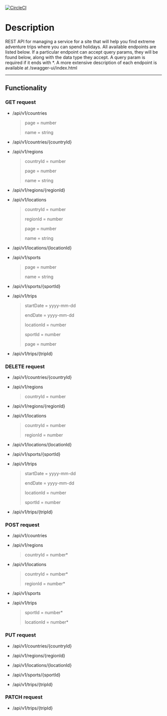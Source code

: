 [![CircleCI](https://dl.circleci.com/status-badge/img/gh/Sin2Cos2/spring6-restAPI-extremeSports/tree/master.svg?style=svg)](https://dl.circleci.com/status-badge/redirect/gh/Sin2Cos2/spring6-restAPI-extremeSports/tree/master)

# Description
REST API for managing a service for a site that will help you find extreme adventure trips where you can spend holidays.
All available endpoints are listed below. If a particular endpoint can accept query params, they will be found below, along with the data type they accept. 
A query param is required if it ends with *.
A more extensive description of each endpoint is available at /swagger-ui/index.html

---

## Functionality

### GET request

- /api/v1/countries
    > page = number
    >
    > name = string
- /api/v1/countries/{countryId}                         

- /api/v1/regions
    > countryId = number
    >
    > page = number
    >
    > name = string
- /api/v1/regions/{regionId}                            

- /api/v1/locations
    > countryId = number
    >
    > regionId = number
    >
    > page = number
    >
    > name = string
- /api/v1/locations/{locationId}                        

- /api/v1/sports
    > page = number
    >
    > name = string
- /api/v1/sports/{sportId}

- /api/v1/trips
    > startDate = yyyy-mm-dd           
    >
    > endDate = yyyy-mm-dd            
    >
    > locationId = number
    >
    > sportId = number
    >
    > page = number

- /api/v1/trips/{tripId}


### DELETE request

- /api/v1/countries/{countryId}  

- /api/v1/regions
    > countryId = number                    
- /api/v1/regions/{regionId} 

- /api/v1/locations
    > countryId = number
    >
    > regionId = number
- /api/v1/locations/{locationId}

- /api/v1/sports/{sportId}   

- /api/v1/trips
    > startDate = yyyy-mm-dd           
    >
    > endDate = yyyy-mm-dd             
    >
    > locationId = number
    >
    > sportId = number                  
- /api/v1/trips/{tripId}                            

### POST request

- /api/v1/countries

- /api/v1/regions
    > countryId = number*

- /api/v1/locations
    > countryId = number*
    >
    > regionId = number*

- /api/v1/sports

- /api/v1/trips
    > sportId = number*
    >
    > locationId = number*

### PUT request

- /api/v1/countries/{countryId}

- /api/v1/regions/{regionId}

- /api/v1/locations/{locationId}

- /api/v1/sports/{sportId}

- /api/v1/trips/{tripId}

### PATCH request

- /api/v1/trips/{tripId}
